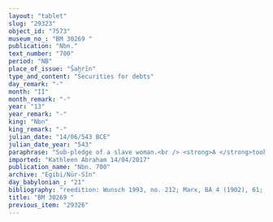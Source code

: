 ```yaml
---
layout: "tablet"
slug: "29323"
object_id: "7573"
museum_no_: "BM 30269 "
publication: "Nbn."
text_number: "700"
period: "NB"
place_of_issue: "Šaḫrīn"
type_and_content: "Securities for debts"
day_remark: "-"
month: "II"
month_remark: "-"
year: "13"
year_remark: "-"
king: "Nbn"
king_remark: "-"
julian_date: "14/06/543 BCE"
julian_date_year: "543"
paraphrase: "Sub-pledge of a slave woman.<br /> <strong>A </strong>took as a pledge (<em>ma&scaron;kanu ṣabātu</em>) <strong>B</strong>, a slave woman (<em>qallatu</em>) belonging to <strong>C<sub>1</sub></strong> and his wife <strong><sup>f</sup>C<sub>2</sub></strong>, for 22 shekels of silver and 15 kor (c. 2700 l) of barley. Now, with this document he pledges (<em>ma&scaron;kanu &scaron;akānu</em>) the same slave woman to <strong>D</strong>. Names of 4 witnesses (including <strong><sup>f</sup>C<sub>2</sub></strong>) and the scribe: Bēl-aplu-iddin/Nab&ucirc;-ēṭir-nap&scaron;āti.<br /> &nbsp;<br /> <strong>A</strong> = Nergal-u&scaron;allim/Arrabi; <strong>B</strong> = A&scaron;ka&rsquo;iti-ēre&scaron;; <strong>C<sub>1</sub></strong> = Silim-Bēl/Nab&ucirc;-ahhē-iddin//Qaqqadanītu; <strong><sup>f</sup>C<sub>2</sub></strong> = <sup>f</sup>Esagila-rāmat/Nab&ucirc;-ahhē-bulliṭ, wife of <strong>C<sub>1</sub></strong>; <strong>D</strong> = Iddin-Marduk/Iqī&scaron;āya//Nūr-S&icirc;n"
imported: "Kathleen Abraham 14/04/2017"
publication_name: "Nbn. 700"
archive: "Egibi/Nūr-Sîn"
day_babylonian_: "21"
bibliography: "reedition: Wunsch 1993, no. 212; Marx, BA 4 (1902), 61; Shiff 1987, no. 136."
title: "BM 30269 "
previous_item: "29326"
---
```

